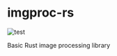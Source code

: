 # imgproc-rs

![test](https://github.com/tiffany1618/imgproc-rs/workflows/.github/workflows/rust.yml/badge.svg)

Basic Rust image processing library
